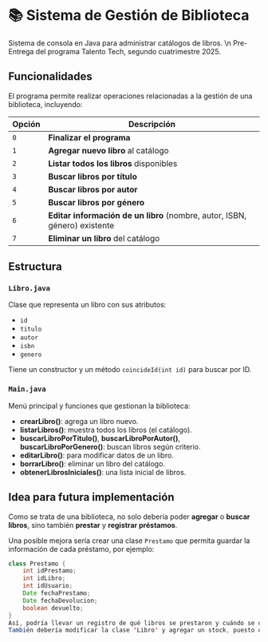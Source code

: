 # 📚 Sistema de Gestión de Biblioteca

Sistema de consola en Java para administrar catálogos de libros. \n
Pre-Entrega del programa Talento Tech, segundo cuatrimestre 2025. 

## Funcionalidades

El programa permite realizar operaciones relacionadas a la gestión de una biblioteca, incluyendo:

| Opción | Descripción |
|--------|--------------|
| `0` | **Finalizar el programa** |
| `1` | **Agregar nuevo libro** al catálogo |
| `2` | **Listar todos los libros** disponibles |
| `3` | **Buscar libros por título** |
| `4` | **Buscar libros por autor** |
| `5` | **Buscar libros por género** |
| `6` | **Editar información de un libro** (nombre, autor, ISBN, género) existente |
| `7` | **Eliminar un libro** del catálogo |

## Estructura 

### `Libro.java`
Clase que representa un libro con sus atributos:
- `id`
- `titulo`
- `autor`
- `isbn`
- `genero`

Tiene un constructor y un método `coincideId(int id)` para buscar por ID.

### `Main.java`
Menú principal y funciones que gestionan la biblioteca:
- **crearLibro()**: agrega un libro nuevo.  
- **listarLibros()**: muestra todos los libros (el catálogo).  
- **buscarLibroPorTitulo()**, **buscarLibroPorAutor()**, **buscarLibroPorGenero()**: buscan libros según criterio.  
- **editarLibro()**: para modificar datos de un libro.  
- **borrarLibro()**: eliminar un libro del catálogo.  
- **obtenerLibrosIniciales()**: una lista inicial de libros.

## Idea para futura implementación

Como se trata de una biblioteca, no solo debería poder **agregar** o **buscar libros**, sino también **prestar** y **registrar préstamos**.

Una posible mejora sería crear una clase `Prestamo` que permita guardar la información de cada préstamo, por ejemplo:

```java
class Prestamo {
    int idPrestamo;
    int idLibro;
    int idUsuario;
    Date fechaPrestamo;
    Date fechaDevolucion;
    boolean devuelto;
}
Así, podría llevar un registro de qué libros se prestaron y cuándo se deberían devolver, cuáles son los libros más prestados o los usuarios más activos. 
También debería modificar la clase 'Libro' y agregar un stock, puesto que si no hay libros disponibles, no se debería poder prestar.
